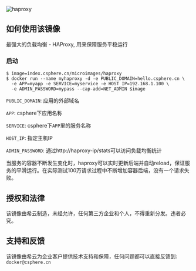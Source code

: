 ![haproxy](https://csphere.cn/assets/a12cc8b7-0f3e-4716-aa6a-dc6901c099e6)

## 如何使用该镜像

最强大的负载均衡 - HAProxy, 用来保障服务平稳运行

### 启动
```console
$ image=index.csphere.cn/microimages/haproxy
$ docker run --name myhaproxy -d -e PUBLIC_DOMAIN=hello.csphere.cn \
  -e APP=myapp -e SERVICE=myservice -e HOST_IP=192.168.1.100 \
  -e ADMIN_PASSWORD=mypass --cap-add=NET_ADMIN $image
```

`PUBLIC_DOMAIN`: 应用的外部域名

`APP`: csphere下应用名称

`SERVICE`: csphere下`APP`里的服务名称

`HOST_IP`: 指定主机IP

`ADMIN_PASSWORD`: 通过http://haproxy-ip/stats可以访问负载均衡统计


当服务的容器不断发生变化时，haproxy可以实时更新后端并自动reload，保证服务的平滑运行。在实际测试100万请求过程中不断增加容器后端，没有一个请求失败。

## 授权和法律

该镜像由希云制造，未经允许，任何第三方企业和个人，不得重新分发。违者必究。

## 支持和反馈

该镜像由希云为企业客户提供技术支持和保障，任何问题都可以直接反馈到: `docker@csphere.cn`

